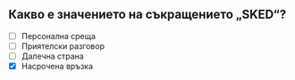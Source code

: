 ## Какво е значението на съкращението „SKED“?

<!-- Верният отговор е отбелязан с [X] -->

- [ ] Персонална среща
- [ ] Приятелски разговор
- [ ] Далечна страна
- [X] Насрочена връзка

